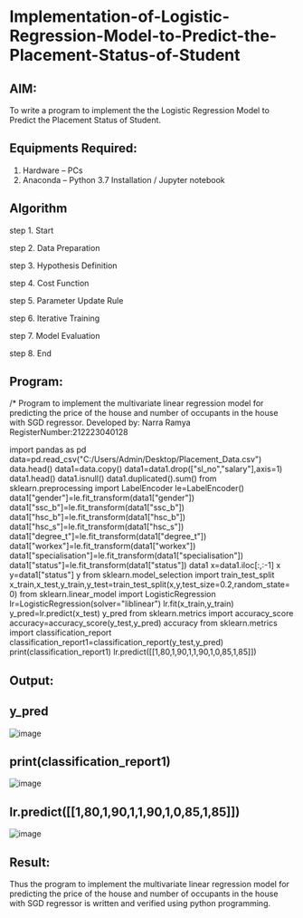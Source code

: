 # Implementation-of-Logistic-Regression-Model-to-Predict-the-Placement-Status-of-Student

## AIM:
To write a program to implement the the Logistic Regression Model to Predict the Placement Status of Student.

## Equipments Required:
1. Hardware – PCs
2. Anaconda – Python 3.7 Installation / Jupyter notebook

## Algorithm
step 1. Start

step 2. Data Preparation 

step 3. Hypothesis Definition

step 4. Cost Function

step 5. Parameter Update Rule

step 6. Iterative Training

step 7. Model Evaluation

step 8. End

## Program:

/*
Program to implement the multivariate linear regression model for predicting the price of the house and number
of occupants in the house with SGD regressor.
Developed by: Narra Ramya
RegisterNumber:212223040128


import pandas as pd
data=pd.read_csv("C:/Users/Admin/Desktop/Placement_Data.csv")
data.head()
data1=data.copy()
data1=data1.drop(["sl_no","salary"],axis=1)
data1.head()
data1.isnull()
data1.duplicated().sum()
from sklearn.preprocessing import LabelEncoder
le=LabelEncoder()
data1["gender"]=le.fit_transform(data1["gender"])
data1["ssc_b"]=le.fit_transform(data1["ssc_b"])   
data1["hsc_b"]=le.fit_transform(data1["hsc_b"])
data1["hsc_s"]=le.fit_transform(data1["hsc_s"])
data1["degree_t"]=le.fit_transform(data1["degree_t"])
data1["workex"]=le.fit_transform(data1["workex"])
data1["specialisation"]=le.fit_transform(data1["specialisation"])
data1["status"]=le.fit_transform(data1["status"])
data1
x=data1.iloc[:,:-1]
x
y=data1["status"]
y
from sklearn.model_selection import train_test_split
x_train,x_test,y_train,y_test=train_test_split(x,y,test_size=0.2,random_state=0)
from sklearn.linear_model import LogisticRegression
lr=LogisticRegression(solver="liblinear")
lr.fit(x_train,y_train)
y_pred=lr.predict(x_test)
y_pred
from sklearn.metrics import accuracy_score
accuracy=accuracy_score(y_test,y_pred)
accuracy
from sklearn.metrics import classification_report
classification_report1=classification_report(y_test,y_pred)
print(classification_report1)
lr.predict([[1,80,1,90,1,1,90,1,0,85,1,85]])



## Output:
## y_pred
![image](https://github.com/user-attachments/assets/a830adf3-e86d-4bd2-a342-090e6083f98f)

## print(classification_report1)
![image](https://github.com/user-attachments/assets/f6ca2add-680f-4acd-bf21-bb11038aa904)

## lr.predict([[1,80,1,90,1,1,90,1,0,85,1,85]])
![image](https://github.com/user-attachments/assets/a2e7aff6-b78d-430d-b14c-521c06869cde)




## Result:
Thus the program to implement the multivariate linear regression model for predicting the price of the house and number of occupants in the house with SGD regressor is written and verified using python programming.
